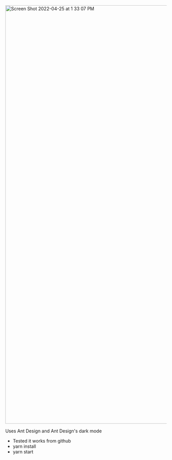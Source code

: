 
<img width="1307" alt="Screen Shot 2022-04-25 at 1 33 07 PM" src="https://user-images.githubusercontent.com/55119946/165176257-7e3d32b4-225a-449b-970c-61da37a1c01e.png">

Uses Ant Design and Ant Design's dark mode
- Tested it works from github
- yarn install
- yarn start
